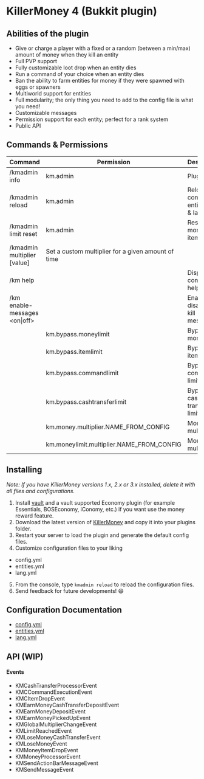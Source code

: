 # KillerMoney 4 (Bukkit plugin)

## Abilities of the plugin
- Give or charge a player with a fixed or a random (between a min/max) amount of money when they kill an entity
- Full PVP support
- Fully customizable loot drop when an entity dies
- Run a command of your choice when an entity dies
- Ban the ability to farm entities for money if they were spawned with eggs or spawners
- Multiworld support for entities
- Full modularity; the only thing you need to add to the config file is what you need!
- Customizable messages
- Permission support for each entity; perfect for a rank system
- Public API

## Commands & Permissions
| Command | Permission | Description |
| ------------- | ------------- | ------------- |
| /kmadmin info | km.admin | Plugin info |
| /kmadmin reload | km.admin | Reload config.yml, entities.yml & lang.yml |
| /kmadmin limit reset | km.admin | Reset money & item limits |
| /kmadmin multiplier <function> [value] | Set a custom multiplier for a given amount of time |
| /km help | | Display command help |
| /km enable-messages <on\|off> | | Enable or disable the kill messages |
|  | km.bypass.moneylimit | Bypass money limit |
|  | km.bypass.itemlimit | Bypass item limit |
|  | km.bypass.commandlimit | Bypass command limit |
|  | km.bypass.cashtransferlimit | Bypass cash transfer limit |
|  | km.money.multiplier.NAME_FROM_CONFIG | Money multiplier |
|  | km.moneylimit.multiplier.NAME_FROM_CONFIG | Money limit multiplier |

## Installing
*Note: If you have KillerMoney versions 1.x, 2.x or 3.x installed, delete it with all files and configurations.*
1. Install [vault](https://dev.bukkit.org/projects/vault) and a vault supported Economy plugin (for example Essentials, BOSEconomy, iConomy, etc.) if you want use the money reward feature.
2. Download the latest version of [KillerMoney](https://dev.bukkit.org/projects/killermoney) and copy it into your plugins folder.
3. Restart your server to load the plugin and generate the default config files.
4. Customize configuration files to your liking
  - config.yml
  - entities.yml
  - lang.yml
5. From the console, type `kmadmin reload` to reload the configuration files.
6. Send feedback for future developments! :smile:

## Configuration Documentation
- [config.yml](https://github.com/diecode/KillerMoney/blob/master/docs/Config.md)
- [entities.yml](https://github.com/diecode/KillerMoney/blob/master/docs/Entities.md)
- [lang.yml](https://github.com/diecode/KillerMoney/blob/master/docs/Lang.md)

## API (WIP)

#### Events
- KMCashTransferProcessorEvent
- KMCCommandExecutionEvent
- KMCItemDropEvent
- KMEarnMoneyCashTransferDepositEvent
- KMEarnMoneyDepositEvent
- KMEarnMoneyPickedUpEvent
- KMGlobalMultiplierChangeEvent
- KMLimitReachedEvent
- KMLoseMoneyCashTransferEvent
- KMLoseMoneyEvent
- KMMoneyItemDropEvent
- KMMoneyProcessorEvent
- KMSendActionBarMessageEvent
- KMSendMessageEvent
